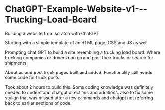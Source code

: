 # ChatGPT-Example-Website-v1---Trucking-Load-Board

Building a website from scratch with ChatGPT

Starting with a simple template of an HTML page, CSS and JS as well

Prompting chat GPT to build a site resembling a trucking load board. Where trucking companies or drivers can go and post their trucks or search for shipments

About us and post truck pages built and added. Functionality still needs some code for truck posts.

Took about 2 hours to build this. Some coding knowledge was definitely needed to understand chatgpt directions and additions. also to fix some stylign that was missed after a few commands and chatgpt not referring back to earlier sections of code.
